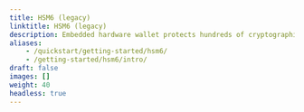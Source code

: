 ```yaml
---
title: HSM6 (legacy)
linktitle: HSM6 (legacy)
description: Embedded hardware wallet protects hundreds of cryptographic keys
aliases:
    - /quickstart/getting-started/hsm6/
    - /getting-started/hsm6/intro/
draft: false
images: []
weight: 40
headless: true
---
```

